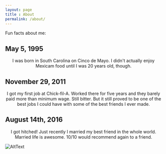 ```yaml
---
layout: page
title : About
permalink: /about/
---
```

Fun facts about me: 

<h2>May 5, 1995</h2>
<center><p>I was born in South Carolina on Cinco de Mayo.  I didn't actually enjoy Mexicam food until I was 20 years old, though. </p></center>

<h2>November 29, 2011</h2>
<center><p>I got my first job at Chick-fil-A.  Worked there for five years and they barely paid more than minimum wage.  Still bitter.  But it still proved to be one of the best jobs I could have with some of the best friends I ever made. </p></center>

<h2>August 14th, 2016</h2>
<center><p>I got hitched!  Just recently I married my best friend in the whole world.  Married life is awesome.  10/10 would recommend again to a friend. </p></center>

![AltText](http://imgur.com/a/yTPKP)


